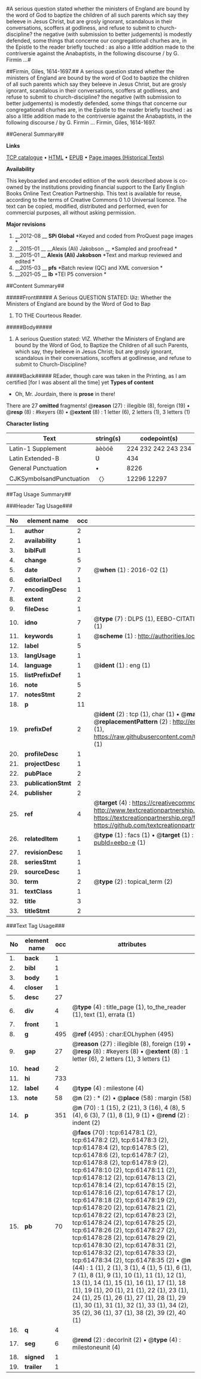#A serious question stated whether the ministers of England are bound by the word of God to baptize the children of all such parents which say they beleeve in Jesus Christ, but are grosly ignorant, scandalous in their conversations, scoffers at godliness, and refuse to submit to church-discipline? the negative (with submission to better judgements) is modestly defended, some things that concerne our congregationall churhes are, in the Epistle to the reader briefly touched : as also a little addition made to the contriversie against the Anabaptists, in the following discourse / by G. Firmin ...#

##Firmin, Giles, 1614-1697.##
A serious question stated whether the ministers of England are bound by the word of God to baptize the children of all such parents which say they beleeve in Jesus Christ, but are grosly ignorant, scandalous in their conversations, scoffers at godliness, and refuse to submit to church-discipline? the negative (with submission to better judgements) is modestly defended, some things that concerne our congregationall churhes are, in the Epistle to the reader briefly touched : as also a little addition made to the contriversie against the Anabaptists, in the following discourse / by G. Firmin ...
Firmin, Giles, 1614-1697.

##General Summary##

**Links**

[TCP catalogue](http://www.ota.ox.ac.uk/tcp/)  • 
[HTML](http://tei.it.ox.ac.uk/tcp/Texts-HTML/free/A41/A41333.html)  • 
[EPUB](http://tei.it.ox.ac.uk/tcp/Texts-EPUB/free/A41/A41333.epub) • 
[Page images (Historical Texts)](https://historicaltexts.jisc.ac.uk/eebo-12409512e)

**Availability**

This keyboarded and encoded edition of the work described above is co-owned by the
    institutions providing financial support to the Early English Books Online Text Creation
    Partnership. This text is available for reuse, according to the terms of  Creative Commons 0 1.0 Universal
    licence. The text can be copied, modified, distributed and performed, even for commercial
    purposes, all without asking permission.

**Major revisions**

1. __2012-08 __ __SPi Global__ *Keyed and coded from ProQuest page images *
1. __2015-01 __ __Alexis (Ali) Jakobson __ *Sampled and proofread *
1. __2015-01 __ __Alexis (Ali) Jakobson__ *Text and markup reviewed and edited *
1. __2015-03 __ __pfs__ *Batch review (QC) and XML conversion *
1. __2021-05 __ __lb__ *TEI P5 conversion *

##Content Summary##

#####Front#####
A Serious QUESTION STATED: Ʋiz: Whether the Ministers of England are bound by the Word of God to Bap
1. TO THE Courteous Reader.

#####Body#####

1. A serious Question stated: VIZ. Whether the Ministers of England are bound by the Word of God, to Baptize the Children of all such Parents, which say, they beleeve in Jesus Christ; but are grosly ignorant, scandalous in their conversations, scoffers at godlinesse, and refuse to submit to Church-Discipline?

#####Back#####
REader, though care was taken in the Printing, as I am certified [for I was absent all the time] yet
**Types of content**

  * Oh, Mr. Jourdain, there is **prose** in there!

There are 27 **omitted** fragments! 
 @__reason__ (27) : illegible (8), foreign (19)  •  @__resp__ (8) : #keyers (8)  •  @__extent__ (8) : 1 letter (6), 2 letters (1), 3 letters (1)

**Character listing**


|Text|string(s)|codepoint(s)|
|---|---|---|
|Latin-1 Supplement|àèòóê|224 232 242 243 234|
|Latin Extended-B|Ʋ|434|
|General Punctuation|•|8226|
|CJKSymbolsandPunctuation|〈〉|12296 12297|

##Tag Usage Summary##

###Header Tag Usage###

|No|element name|occ|attributes|
|---|---|---|---|
|1.|__author__|2||
|2.|__availability__|1||
|3.|__biblFull__|1||
|4.|__change__|5||
|5.|__date__|7| @__when__ (1) : 2016-02 (1)|
|6.|__editorialDecl__|1||
|7.|__encodingDesc__|1||
|8.|__extent__|2||
|9.|__fileDesc__|1||
|10.|__idno__|7| @__type__ (7) : DLPS (1), EEBO-CITATION (1), VID (1), EEBO-PROQUEST (1), STC (2), OCLC (1)|
|11.|__keywords__|1| @__scheme__ (1) : http://authorities.loc.gov/ (1)|
|12.|__label__|5||
|13.|__langUsage__|1||
|14.|__language__|1| @__ident__ (1) : eng (1)|
|15.|__listPrefixDef__|1||
|16.|__note__|5||
|17.|__notesStmt__|2||
|18.|__p__|11||
|19.|__prefixDef__|2| @__ident__ (2) : tcp (1), char (1)  •  @__matchPattern__ (2) : ([0-9\-]+):([0-9IVX]+) (1), (.+) (1)  •  @__replacementPattern__ (2) : http://eebo.chadwyck.com/downloadtiff?vid=$1&page=$2 (1), https://raw.githubusercontent.com/textcreationpartnership/Texts/master/tcpchars.xml#$1 (1)|
|20.|__profileDesc__|1||
|21.|__projectDesc__|1||
|22.|__pubPlace__|2||
|23.|__publicationStmt__|2||
|24.|__publisher__|2||
|25.|__ref__|4| @__target__ (4) : https://creativecommons.org/publicdomain/zero/1.0/ (1), http://www.textcreationpartnership.org/docs/. (1), https://textcreationpartnership.org/faq/#faq05 (1), https://github.com/textcreationpartnership (1)|
|26.|__relatedItem__|1| @__type__ (1) : facs (1)  •  @__target__ (1) : https://data.historicaltexts.jisc.ac.uk/view?pubId=eebo-e (1)|
|27.|__revisionDesc__|1||
|28.|__seriesStmt__|1||
|29.|__sourceDesc__|1||
|30.|__term__|2| @__type__ (2) : topical_term (2)|
|31.|__textClass__|1||
|32.|__title__|3||
|33.|__titleStmt__|2||


###Text Tag Usage###

|No|element name|occ|attributes|
|---|---|---|---|
|1.|__back__|1||
|2.|__bibl__|1||
|3.|__body__|1||
|4.|__closer__|1||
|5.|__desc__|27||
|6.|__div__|4| @__type__ (4) : title_page (1), to_the_reader (1), text (1), errata (1)|
|7.|__front__|1||
|8.|__g__|495| @__ref__ (495) : char:EOLhyphen (495)|
|9.|__gap__|27| @__reason__ (27) : illegible (8), foreign (19)  •  @__resp__ (8) : #keyers (8)  •  @__extent__ (8) : 1 letter (6), 2 letters (1), 3 letters (1)|
|10.|__head__|2||
|11.|__hi__|733||
|12.|__label__|4| @__type__ (4) : milestone (4)|
|13.|__note__|58| @__n__ (2) : * (2)  •  @__place__ (58) : margin (58)|
|14.|__p__|351| @__n__ (70) : 1 (15), 2 (21), 3 (16), 4 (8), 5 (4), 6 (3), 7 (1), 8 (1), 9 (1)  •  @__rend__ (2) : indent (2)|
|15.|__pb__|70| @__facs__ (70) : tcp:61478:1 (2), tcp:61478:2 (2), tcp:61478:3 (2), tcp:61478:4 (2), tcp:61478:5 (2), tcp:61478:6 (2), tcp:61478:7 (2), tcp:61478:8 (2), tcp:61478:9 (2), tcp:61478:10 (2), tcp:61478:11 (2), tcp:61478:12 (2), tcp:61478:13 (2), tcp:61478:14 (2), tcp:61478:15 (2), tcp:61478:16 (2), tcp:61478:17 (2), tcp:61478:18 (2), tcp:61478:19 (2), tcp:61478:20 (2), tcp:61478:21 (2), tcp:61478:22 (2), tcp:61478:23 (2), tcp:61478:24 (2), tcp:61478:25 (2), tcp:61478:26 (2), tcp:61478:27 (2), tcp:61478:28 (2), tcp:61478:29 (2), tcp:61478:30 (2), tcp:61478:31 (2), tcp:61478:32 (2), tcp:61478:33 (2), tcp:61478:34 (2), tcp:61478:35 (2)  •  @__n__ (44) : 1 (1), 2 (1), 3 (1), 4 (1), 5 (1), 6 (1), 7 (1), 8 (1), 9 (1), 10 (1), 11 (1), 12 (1), 13 (1), 14 (1), 15 (1), 16 (1), 17 (1), 18 (1), 19 (1), 20 (1), 21 (1), 22 (1), 23 (1), 24 (1), 25 (1), 26 (1), 27 (1), 28 (1), 29 (1), 30 (1), 31 (1), 32 (1), 33 (1), 34 (2), 35 (2), 36 (1), 37 (1), 38 (2), 39 (2), 40 (1)|
|16.|__q__|4||
|17.|__seg__|6| @__rend__ (2) : decorInit (2)  •  @__type__ (4) : milestoneunit (4)|
|18.|__signed__|1||
|19.|__trailer__|1||
